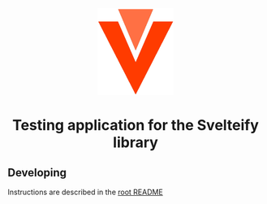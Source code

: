 <div align="center">
  <img src="https://github.com/exybore/svelteify/blob/develop/packages/docs/public/img/logo.png?raw=true" alt="logo" width="150" />
  <h1>Testing application for the Svelteify library</h1>
</div>

## Developing

Instructions are described in the [root README](../../README.md#-developing)
